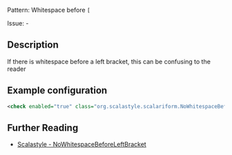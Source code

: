 Pattern: Whitespace before `[`

Issue: -

## Description

If there is whitespace before a left bracket, this can be confusing to the reader

## Example configuration

```xml
<check enabled="true" class="org.scalastyle.scalariform.NoWhitespaceBeforeLeftBracketChecker" level="warning"/>
```
<a name="org_scalastyle_scalariform_NoWhitespaceBeforeRightBracketChecker" />

## Further Reading

* [Scalastyle - NoWhitespaceBeforeLeftBracket](https://scalastyle.beautiful-scala.com/rules-1.5.0.html#org_scalastyle_scalariform_NoWhitespaceBeforeLeftBracketChecker)